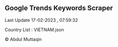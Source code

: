 

## Google Trends Keywords Scraper 
 
Last Update 17-02-2023 , 07:59:32

Country List :
VIETNAM.json



© Abdul Muttaqin 
